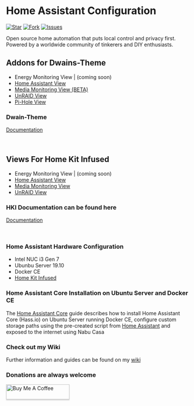 # Home Assistant Configuration

[![Star](https://img.shields.io/github/stars/noodlemctwoodle/homeassistant?style=plastic)](https://github.com/noodlemctwoodle/homeassistant/stargazers) 
[![Fork](https://img.shields.io/github/forks/noodlemctwoodle/homeassistant?style=plastic)](https://github.com/noodlemctwoodle/homeassistant/network/members)
[![Issues](https://img.shields.io/github/issues/noodlemctwoodle/homeassistant?style=plastic)](https://github.com/noodlemctwoodle/homeassistant/issues)

Open source home automation that puts local control and privacy first. Powered by a worldwide community of tinkerers and DIY enthusiasts. 


## Addons for Dwains-Theme
* Energy Monitoring View | (coming soon)
* [Home Assistant View](https://github.com/noodlemctwoodle/homeassistant/tree/master/.github/wiki/lovelace-themes/dwains-theme/ha_monitor.md)
* [Media Monitoring View (BETA)](https://github.com/noodlemctwoodle/homeassistant/blob/master/dwains-theme/addons/more_page/media_players/media.yaml)
* [UnRAID View](https://github.com/noodlemctwoodle/homeassistant/tree/master/.github/wiki/lovelace-themes/dwains-theme/unraid.md)
* [Pi-Hole View](https://github.com/noodlemctwoodle/homeassistant/tree/master/.github/wiki/lovelace-themes/dwains-theme/pihole.md)

### Dwain-Theme
[Documentation](https://github.com/dwainscheeren/lovelace-dwains-theme)

<br/>

## Views For Home Kit Infused 
* Energy Monitoring View | (coming soon)
* [Home Assistant View](https://github.com/noodlemctwoodle/homeassistant/tree/master/.github/wiki/lovelace-themes/homekit-infused/home-assistant-view)
* [Media Monitoring View](https://github.com/noodlemctwoodle/homeassistant/tree/master/.github/wiki/lovelace-themes/homekit-infused/media-view)
* [UnRAID View](https://github.com/noodlemctwoodle/homeassistant/tree/master/.github/wiki/lovelace-themes/homekit-infused/unraid-view)

### HKI Documentation can be found here
[Documentation](https://jimz011.github.io/homekit-infused/)

<br/>

### Home Assistant Hardware Configuration
- Intel NUC i3 Gen 7
- Ubunbu Server 19.10
- Docker CE
- [Home Kit Infused](https://github.com/jimz011/homekit-infused)


### Home Assistant Core Installation on Ubuntu Server and Docker CE
The [Home Assistant Core](https://github.com/noodlemctwoodle/hassio/wiki/Install-Hass.io) guide describes how to install Home Assistant Core (Hass.io) on Ubuntu Server running Docker CE, configure custom storage paths using the pre-created script from [Home Assistant](https://github.com/home-assistant/hassio-installer) and exposed to the internet using Nabu Casa


### Check out my Wiki
Further information and guides can be found on my [wiki](https://github.com/noodlemctwoodle/hassio/wiki)






### Donations are always welcome

<a href="https://www.buymeacoffee.com/noodlemctwoodle" target="_blank"><img src="https://www.buymeacoffee.com/assets/img/custom_images/orange_img.png" alt="Buy Me A Coffee" style="height: 41px !important;width: 174px !important;box-shadow: 0px 3px 2px 0px rgba(190, 190, 190, 0.5) !important;-webkit-box-shadow: 0px 3px 2px 0px rgba(190, 190, 190, 0.5) !important;" ></a>

